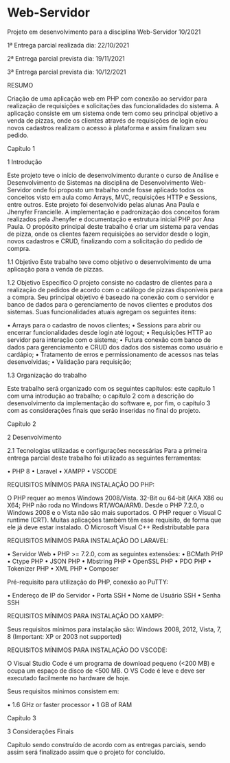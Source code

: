 # Web-Servidor
Projeto em desenvolvimento para a disciplina Web-Servidor 10/2021

1ª Entrega parcial realizada dia: 22/10/2021

2ª Entrega parcial prevista dia: 19/11/2021

3ª Entrega parcial prevista dia: 10/12/2021 

RESUMO

Criação de uma aplicação web em PHP com conexão ao servidor para realização de requisições e solicitações das funcionalidades do sistema. A aplicação consiste em um sistema onde tem como seu principal objetivo a venda de pizzas, onde os clientes através de requisições de login e/ou novos cadastros realizam o acesso à plataforma e assim finalizam seu pedido.  

Capítulo 1

1 Introdução

Este projeto teve o início de desenvolvimento durante o curso de Análise e Desenvolvimento de Sistemas na disciplina de Desenvolvimento Web-Servidor onde foi proposto um trabalho onde fosse aplicado todos os conceitos visto em aula como Arrays, MVC, requisições HTTP e Sessions, entre outros. 
Este projeto foi desenvolvido pelas alunas Ana Paula e Jhenyfer Francielle. A implementação e padronização dos conceitos foram realizados pela Jhenyfer e documentação e estrutura inicial PHP por Ana Paula. O propósito principal deste trabalho é criar um sistema para vendas de pizza, onde os clientes fazem requisições ao servidor desde o login, novos cadastros e CRUD, finalizando com a solicitação do pedido de compra. 

1.1 Objetivo
Este trabalho teve como objetivo o desenvolvimento de uma aplicação para a venda de pizzas.

1.2 Objetivo Específico 
O projeto consiste no cadastro de clientes para a realização de pedidos de acordo com o catálogo de pizzas disponíveis para a compra. Seu principal objetivo é baseado na conexão com o servidor e banco de dados para o gerenciamento de novos clientes e produtos dos sistemas. Suas funcionalidades atuais agregam os seguintes itens:

•	Arrays para o cadastro de novos clientes;
•	Sessions para abrir ou encerrar funcionalidades desde login até logout;
•	Requisições HTTP ao servidor para interação com o sistema; 
•	Futura conexão com banco de dados para gerenciamento e CRUD dos dados dos sistemas como usuário e cardápio;
•	Tratamento de erros e permissionamento de acessos nas telas desenvolvidas;
•	Validação para requisição;

1.3 Organização do trabalho

Este trabalho será organizado com os seguintes capítulos:  este capítulo 1 com uma introdução ao trabalho; o capítulo 2 com a descrição do desenvolvimento da implementação do software e, por fim, o capítulo 3 com as considerações finais que serão inseridas no final do projeto. 

Capítulo 2

2	Desenvolvimento

2.1	Tecnologias utilizadas e configurações necessárias
Para a primeira entrega parcial deste trabalho foi utilizado as seguintes ferramentas:

•	PHP 8
•	Laravel
•	XAMPP
•	VSCODE

 REQUISITOS MÍNIMOS PARA INSTALAÇÃO DO PHP: 

O PHP requer ao menos Windows 2008/Vista. 32-Bit ou 64-bit (AKA X86 ou X64; PHP não roda no Windows RT/WOA/ARM). Desde o PHP 7.2.0, o Windows 2008 e o Vista não são mais suportados. O PHP requer o Visual C runtime (CRT). Muitas aplicações também têm esse requisito, de forma que ele já deve estar instalado. O Microsoft Visual C++ Redistributable para 

REQUISITOS MÍNIMOS PARA INSTALAÇÃO DO LARAVEL:

•	Servidor Web
•	PHP >= 7.2.0, com as seguintes extensões:
•	BCMath PHP
•	Ctype PHP
•	JSON PHP
•	Mbstring PHP
•	OpenSSL PHP
•	PDO PHP
•	Tokenizer PHP
•	XML PHP
•	Composer

Pré-requisito para utilização do PHP, conexão ao PuTTY:

•	Endereço de IP do Servidor
•	Porta SSH
•	Nome de Usuário SSH
•	Senha SSH

REQUISITOS MÍNIMOS PARA INSTALAÇÃO DO XAMPP:

Seus requisitos mínimos para instalação são:
Windows 2008, 2012, Vista, 7, 8 (Important: XP or 2003 not supported)

REQUISITOS MÍNIMOS PARA INSTALAÇÃO DO VSCODE:

O Visual Studio Code é um programa de download pequeno (<200 MB) e ocupa um espaço de disco de <500 MB. O VS Code é leve e deve ser executado facilmente no hardware de hoje.

Seus requisitos mínimos consistem em:

•	1.6 GHz or faster processor
•	1 GB of RAM


Capítulo 3

3	Considerações Finais

Capítulo sendo construído de acordo com as entregas parciais, sendo assim será finalizado assim que o projeto for concluído.
